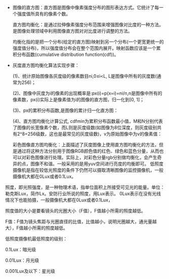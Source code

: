 -  图像的直方图：直方图是图像中像素强度分布的图形表达方式。它统计了每一个强度值所具有的像素个数。

   直方图均衡化：是通过拉伸像素强度分布范围来增强图像对比度的一种方法。是图像处理领域中利用图像直方图对对比度进行调整的方法。

   均衡化指的是把一个分布(给定的直方图)映射到另一个分布(一个更宽更统一的强度值分布)，所以强度值分布会在整个范围内展开。映射函数应该是一个累积分布函数(cumulative distribution function(cdf))。
  
- 灰度直方图均衡化算法实现步骤：

   (1)、统计原始图像各灰度级的像素数目ni,0≤i<L, L是图像中所有的灰度数(通常为256)；

   (2)、图像中灰度为i的像素的出现概率是:px(i)=p(x=i)=ni/n,n是图像中所有的像素数，px(i)实际上是像素值为i的图像的直方图，归一化到[0, 1]；

   (3)、px的累积分布函数,是图像的累计归一化直方图：


   (4)、直方图均衡化计算公式, cdfmin为累积分布函数最小值，M和N分别代表了图像的长宽像素个数，而L则是灰度级数(如图像为8位深度，则灰度级别共有2^8=256级数，这也是最常见的灰度级数)，v为原始图像中为v的像素值：


   彩色图像直方图均衡化：上面描述了灰度图像上使用直方图均衡化的方法，但是通过将这种方法分别用于图像RGB颜色值的红色、绿色和蓝色分量，从而也可以对彩色图像进行处理。实际上，对彩色分量rgb分别做均衡化，会产生奇异的点，图像不和谐。一般采用的是用yuv空间进行亮度的均衡即可。
低照度摄像机是指在较低光照度的条件下仍然可以摄取清晰图像的监控摄像机，一般摄像机大都在0Lux或者0.1Lux。

照度，即光照强度，是一种物理术语，指单位面积上所接受可见光的能量。单位：勒克斯Lux，简作Lx。安防行业所说的照度，用Lux表示。
0Lux表示在没有光线情况下也能拍摄，一般摄像机大都在0Lux或者0.1Lux，

照度值的大小是要看镜头的光圈大小（F值），F值越小所需的照度越低。

F值：F值为镜头焦距与光圈直径的比值，比值越小，说明光圈越大，通光量越大），F值越小所需的照度越低。

低照度摄像机最低照度的级别：

0.1Lux：暗光级

0.01Lux：月光级

0.001Lux及以下：星光级
